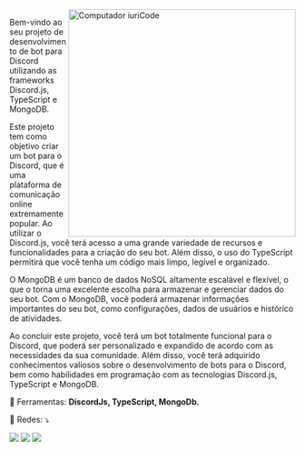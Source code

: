 <img src="https://raw.githubusercontent.com/MicaelliMedeiros/micaellimedeiros/master/image/computer-illustration.png" min-width="400px" max-width="400px" width="400px" align="right" alt="Computador iuriCode">

<p align="left"> 
  Bem-vindo ao seu projeto de desenvolvimento de bot para Discord utilizando as frameworks Discord.js, TypeScript e MongoDB.

Este projeto tem como objetivo criar um bot para o Discord, que é uma plataforma de comunicação online extremamente popular. Ao utilizar o Discord.js, você terá acesso a uma grande variedade de recursos e funcionalidades para a criação do seu bot. Além disso, o uso do TypeScript permitirá que você tenha um código mais limpo, legível e organizado.

O MongoDB é um banco de dados NoSQL altamente escalável e flexível, o que o torna uma excelente escolha para armazenar e gerenciar dados do seu bot. Com o MongoDB, você poderá armazenar informações importantes do seu bot, como configurações, dados de usuários e histórico de atividades.

Ao concluir este projeto, você terá um bot totalmente funcional para o Discord, que poderá ser personalizado e expandido de acordo com as necessidades da sua comunidade. Além disso, você terá adquirido conhecimentos valiosos sobre o desenvolvimento de bots para o Discord, bem como habilidades em programação com as tecnologias Discord.js, TypeScript e MongoDB.
</p>

<p align="left">
  💼 Ferramentas: <strong>DiscordJs, TypeScript, MongoDb.</strong>
</p>

<p align="left">
  💌 Redes: ⤵️
</p>

<p align="left">
  <a href="mailto:juanrelictor@gmail.com" alt="Gmail">
  <img src="https://img.shields.io/badge/-Gmail-FF0000?style=flat-square&labelColor=FF0000&logo=gmail&logoColor=white&link=mailto:juanrelictor@gmail.com" /></a>
  
  <a href="https://discord.gg/wEXjNR8ud8" alt="Discord">
  <img src="https://img.shields.io/badge/-Discord-FF0000?style=flat-square&labelColor=FF0000&logo=discord&logoColor=white&link=https://discord.gg/wEXjNR8ud8" /></a>
  
  <a href="https://www.instagram.com/juan_venancio0906/" alt="Instagram">
  <img src="https://img.shields.io/badge/-Instagram-DF0174?style=flat-square&labelColor=DF0174&logo=instagram&logoColor=white&link=https://www.instagram.com/juan_venancio0906/"/></a>
</p>  
